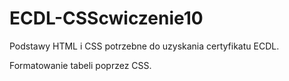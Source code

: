 # ECDL-CSScwiczenie10
Podstawy HTML i CSS potrzebne do uzyskania certyfikatu ECDL.

Formatowanie tabeli poprzez CSS.
